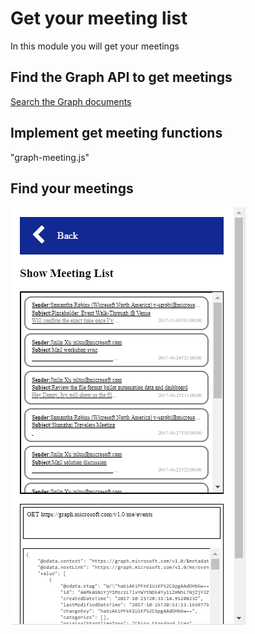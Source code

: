 # Get your meeting list
In this module you will get your meetings

## Find the Graph API to get meetings
[Search the Graph documents](https://developer.microsoft.com/en-us/graph/docs/concepts/overview)

## Implement get meeting functions
"graph-meeting.js"
 
## Find your meetings
![alt text](imgs/showmeetings.png "Show meetings")



